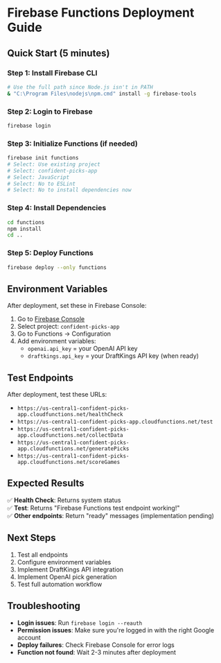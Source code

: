 # Firebase Functions Deployment Guide

## Quick Start (5 minutes)

### Step 1: Install Firebase CLI
```bash
# Use the full path since Node.js isn't in PATH
& "C:\Program Files\nodejs\npm.cmd" install -g firebase-tools
```

### Step 2: Login to Firebase
```bash
firebase login
```

### Step 3: Initialize Functions (if needed)
```bash
firebase init functions
# Select: Use existing project
# Select: confident-picks-app
# Select: JavaScript
# Select: No to ESLint
# Select: No to install dependencies now
```

### Step 4: Install Dependencies
```bash
cd functions
npm install
cd ..
```

### Step 5: Deploy Functions
```bash
firebase deploy --only functions
```

## Environment Variables

After deployment, set these in Firebase Console:

1. Go to [Firebase Console](https://console.firebase.google.com)
2. Select project: `confident-picks-app`
3. Go to Functions → Configuration
4. Add environment variables:
   - `openai.api_key` = your OpenAI API key
   - `draftkings.api_key` = your DraftKings API key (when ready)

## Test Endpoints

After deployment, test these URLs:
- `https://us-central1-confident-picks-app.cloudfunctions.net/healthCheck`
- `https://us-central1-confident-picks-app.cloudfunctions.net/test`
- `https://us-central1-confident-picks-app.cloudfunctions.net/collectData`
- `https://us-central1-confident-picks-app.cloudfunctions.net/generatePicks`
- `https://us-central1-confident-picks-app.cloudfunctions.net/scoreGames`

## Expected Results

✅ **Health Check**: Returns system status  
✅ **Test**: Returns "Firebase Functions test endpoint working!"  
✅ **Other endpoints**: Return "ready" messages (implementation pending)  

## Next Steps

1. Test all endpoints
2. Configure environment variables
3. Implement DraftKings API integration
4. Implement OpenAI pick generation
5. Test full automation workflow

## Troubleshooting

- **Login issues**: Run `firebase login --reauth`
- **Permission issues**: Make sure you're logged in with the right Google account
- **Deploy failures**: Check Firebase Console for error logs
- **Function not found**: Wait 2-3 minutes after deployment




